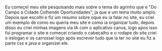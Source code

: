Eu começei meu site pesquisando mais sobre o tema do agrinho que e "Do Campo a Cidade Colhendo Oportunidades", ja que e um tema muito amplo.
Depois que escolhi e fiz um resumo sobre oque eu ia falar no site, eu criei um exemplo de como eu queria meu site e como ia organizar tudo, depois disso eu criei minhas imagens via IA com o aplicativo canva, logo apos isso fui programar o site e começei criando o cabeçalho e o rodape do site criei o eslogan e os carrossel logo após escrever tudo que ia ter no site eu fiz a parte css e java e organizei ele.
